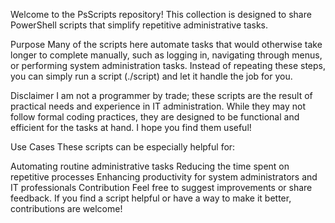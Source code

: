 Welcome to the PsScripts repository! This collection is designed to share PowerShell scripts that simplify repetitive administrative tasks.

Purpose
Many of the scripts here automate tasks that would otherwise take longer to complete manually, such as logging in, navigating through menus, or performing system administration tasks. Instead of repeating these steps, you can simply run a script (./script) and let it handle the job for you.

Disclaimer
I am not a programmer by trade; these scripts are the result of practical needs and experience in IT administration. While they may not follow formal coding practices, they are designed to be functional and efficient for the tasks at hand. I hope you find them useful!

Use Cases
These scripts can be especially helpful for:

Automating routine administrative tasks
Reducing the time spent on repetitive processes
Enhancing productivity for system administrators and IT professionals
Contribution
Feel free to suggest improvements or share feedback. If you find a script helpful or have a way to make it better, contributions are welcome!
